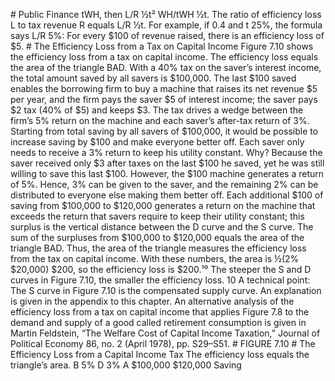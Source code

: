 \# Public Finance tWH, then L/R ½t² WH/tWH ½t. The ratio of efficiency loss L to tax revenue R equals L/R ½t. For example, if 0.4 and t 25%, the formula says L/R 5%: For every $100 of revenue raised, there is an efficiency loss of $5. # The Efficiency Loss from a Tax on Capital Income Figure 7.10 shows the efficiency loss from a tax on capital income. The efficiency loss equals the area of the triangle BAD. With a 40% tax on the saver’s interest income, the total amount saved by all savers is $100,000. The last $100 saved enables the borrowing firm to buy a machine that raises its net revenue $5 per year, and the firm pays the saver $5 of interest income; the saver pays $2 tax (40% of $5) and keeps $3. The tax drives a wedge between the firm’s 5% return on the machine and each saver’s after-tax return of 3%. Starting from total saving by all savers of $100,000, it would be possible to increase saving by $100 and make everyone better off. Each saver only needs to receive a 3% return to keep his utility constant. Why? Because the saver received only $3 after taxes on the last $100 he saved, yet he was still willing to save this last $100. However, the $100 machine generates a return of 5%. Hence, 3% can be given to the saver, and the remaining 2% can be distributed to everyone else making them better off. Each additional $100 of saving from $100,000 to $120,000 generates a return on the machine that exceeds the return that savers require to keep their utility constant; this surplus is the vertical distance between the D curve and the S curve. The sum of the surpluses from $100,000 to $120,000 equals the area of the triangle BAD. Thus, the area of the triangle measures the efficiency loss from the tax on capital income. With these numbers, the area is ½(2% $20,000) $200, so the efficiency loss is $200.¹⁰ The steeper the S and D curves in Figure 7.10, the smaller the efficiency loss. 10 A technical point: The S curve in Figure 7.10 is the compensated supply curve. An explanation is given in the appendix to this chapter. An alternative analysis of the efficiency loss from a tax on capital income that applies Figure 7.8 to the demand and supply of a good called retirement consumption is given in Martin Feldstein, “The Welfare Cost of Capital Income Taxation,” Journal of Political Economy 86, no. 2 (April 1978), pp. S29–S51. # FIGURE 7.10 # The Efficiency Loss from a Capital Income Tax The efficiency loss equals the triangle’s area. B 5% D 3% A $100,000 $120,000 Saving